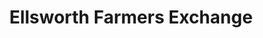 ---
title: "Ellsworth Farmers Exchange"
url: /alanson/ellsworth-farmers-exchange/
shop: agrarian
---